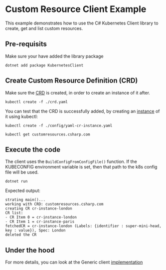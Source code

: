 # Custom Resource Client Example

This example demonstrates how to use the C# Kubernetes Client library to create, get and list custom resources.

## Pre-requisits

Make sure your have added the library package

```shell
dotnet add package KubernetesClient
```

## Create Custom Resource Definition (CRD)

Make sure the  [CRD](./crd.yaml) is created, in order to create an instance of it after.

```shell
kubectl create -f ./crd.yaml
```

You can test that the CRD is successfully added, by creating an [instance](./config/yaml-cr-instance.yaml) of it using kubectl:

```shell
kubectl create -f ./config/yaml-cr-instance.yaml
```

```shell
kubectl get customresources.csharp.com
```

## Execute the code

The client uses the `BuildConfigFromConfigFile()` function. If the KUBECONFIG environment variable is set, then that path to the k8s config file will be used.

`dotnet run`

Expected output:

```
strating main()...
working with CRD: customresources.csharp.com
creating CR cr-instance-london
CR list:
- CR Item 0 = cr-instance-london
- CR Item 1 = cr-instance-paris
fetchedCR = cr-instance-london (Labels: {identifier : super-mini-head, key : value}), Spec: London
deleted the CR
```

## Under the hood

For more details, you can look at the Generic client [implementation](https://github.com/kubernetes-client/csharp/blob/master/src/KubernetesClient/GenericClient.cs)

